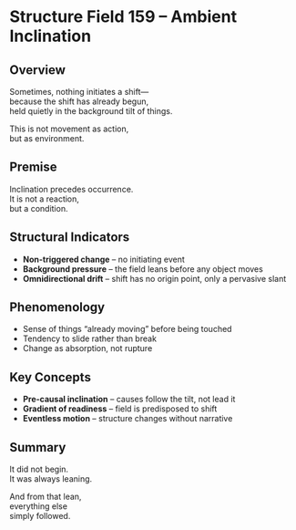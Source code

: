 # Structure Field 159 – Ambient Inclination

## Overview

Sometimes, nothing initiates a shift—  
because the shift has already begun,  
held quietly in the background tilt of things.

This is not movement as action,  
but as environment.

## Premise

Inclination precedes occurrence.  
It is not a reaction,  
but a condition.

## Structural Indicators

- **Non-triggered change** – no initiating event  
- **Background pressure** – the field leans before any object moves  
- **Omnidirectional drift** – shift has no origin point, only a pervasive slant

## Phenomenology

- Sense of things “already moving” before being touched  
- Tendency to slide rather than break  
- Change as absorption, not rupture

## Key Concepts

- **Pre-causal inclination** – causes follow the tilt, not lead it  
- **Gradient of readiness** – field is predisposed to shift  
- **Eventless motion** – structure changes without narrative

## Summary

It did not begin.  
It was always leaning.

And from that lean,  
everything else  
simply followed.
